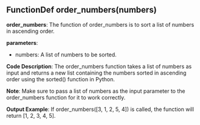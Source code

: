 ## FunctionDef order_numbers(numbers)
**order_numbers**: The function of order_numbers is to sort a list of numbers in ascending order.

**parameters**:
- numbers: A list of numbers to be sorted.

**Code Description**:
The order_numbers function takes a list of numbers as input and returns a new list containing the numbers sorted in ascending order using the sorted() function in Python.

**Note**:
Make sure to pass a list of numbers as the input parameter to the order_numbers function for it to work correctly.

**Output Example**:
If order_numbers([3, 1, 2, 5, 4]) is called, the function will return [1, 2, 3, 4, 5].
